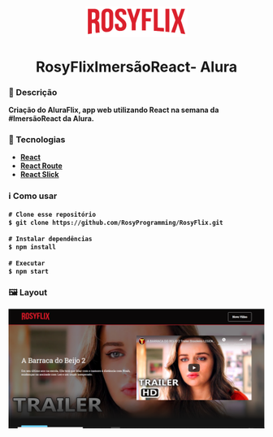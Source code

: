 <p align='center'><img width='200' src="./src/assets/img/Logo.png"/></p>
<h1 align='center'>RosyFlix<b>ImersãoReact- Alura </h1>

<h3>🔖 Descrição</h3>
<p>Criação do AluraFlix, app web utilizando React na semana da #ImersãoReact da Alura.<p>


<h3>🚀 Tecnologias</h3>
<ul>
    <li><a href="https://reactjs.org/" target="_blank">React</a></li>
    <li><a href="https://reactrouter.com/" target="_blank">React Route</a></li>
    <li><a href="https://react-slick.neostack.com/" target="_blank">React Slick</a></li>
</ul>

<h3>ℹ️ Como usar</h3>

    # Clone esse repositório
    $ git clone https://github.com/RosyProgramming/RosyFlix.git
    
    # Instalar dependências
    $ npm install
    
    # Executar
    $ npm start

<h3>🖼 Layout</h3>
<img src="./src/assets/img/Layout.png">
